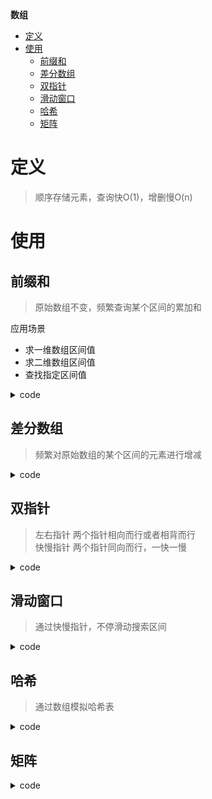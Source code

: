 **数组**
- [定义](#定义)
- [使用](#使用)
  - [前缀和](#前缀和)
  - [差分数组](#差分数组)
  - [双指针](#双指针)
  - [滑动窗口](#滑动窗口)
  - [哈希](#哈希)
  - [矩阵](#矩阵)

# 定义 #
> 顺序存储元素，查询快O(1)，增删慢O(n)

# 使用 #
## 前缀和 ##  
> 原始数组不变，频繁查询某个区间的累加和  

应用场景
- 求一维数组区间值
- 求二维数组区间值
- 查找指定区间值

<details>
<summary>code</summary>
```
LeetCode  
- 303.区域和检索-数组不可变
- 304.二维区域和检索-矩阵不可变
- 560.和为K的子数组
```
</details>

## 差分数组 ##
> 频繁对原始数组的某个区间的元素进行增减  

<details>
<summary>code</summary>
<pre>
<code> 
LeetCode 
- 370.区间加法
- 1109.航班预订统计
- 1094.拼车
</code>
</pre>
</details>

## 双指针 ##  
> 左右指针 两个指针相向而行或者相背而行  
> 快慢指针 两个指针同向而行，一快一慢  

<details>
<summary>code</summary>
<pre>
<code> 
LeetCode  
- 26.删除有序数组中的重复项
- 27.移除元素
- 283.移动零
- 167.两数之和 II - 输入有序数组
- 31.下一个排列
- 581.最短无序连续子数组
</code>
</pre>
</details>

## 滑动窗口 ##
> 通过快慢指针，不停滑动搜索区间  

<details>
<summary>code</summary>
<pre>
<code> 
LeetCode  
- 76.最小覆盖子串
- 567.字符串的排列
- 438.找到字符串中所有字母异位词
- 3.无重复字符的最长子串
</code>
</pre>
</details>

## 哈希 ##
> 通过数组模拟哈希表  

<details>
<summary>code</summary>
<pre>
<code> 
LeetCode
  - 448.找到所有数组中消失的数字
</code>
</pre>
</details>

## 矩阵 ##
<details>
<summary>code</summary>
<pre>
<code> 
LeetCode
- 48.旋转图像
- 240.搜索二维矩阵II
</code>
</pre>
</details>